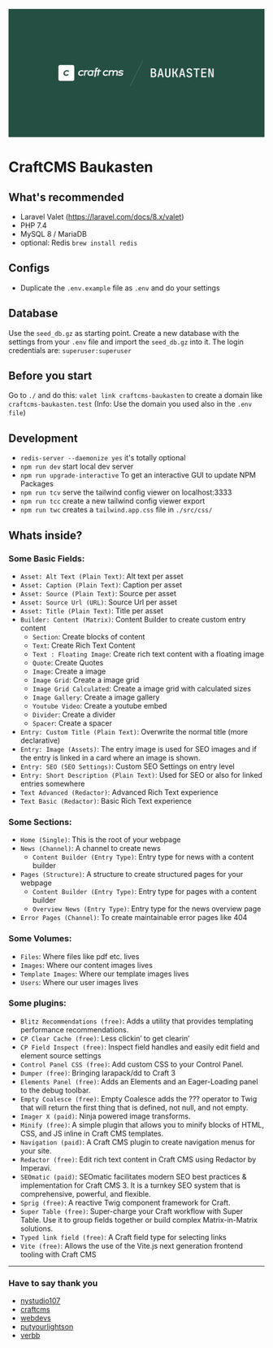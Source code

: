 ![Image CraftCMS Baukasten](CraftCMS-Baukasten.png)

# CraftCMS Baukasten

## What's recommended
- Laravel Valet (https://laravel.com/docs/8.x/valet)
- PHP 7.4
- MySQL 8 / MariaDB
- optional: Redis `brew install redis`


## Configs
- Duplicate the `.env.example` file as `.env` and do your settings


## Database
Use the `seed_db.gz` as starting point. Create a new database with the settings from your `.env` file and import the `seed_db.gz` into it. The login credentials are: `superuser:superuser`


## Before you start
Go to `./` and do this: `valet link craftcms-baukasten` to create a domain like `craftcms-baukasten.test` (Info: Use the domain you used also in the `.env file`)


## Development
- `redis-server --daemonize yes` it's totally optional
- `npm run dev` start local dev server
- `npm run upgrade-interactive` To get an interactive GUI to update NPM Packages
- `npm run tcv` serve the tailwind config viewer on localhost:3333
- `npm run tcc` create a new tailwind config viewer export
- `npm run twc` creates a `tailwind.app.css` file in `./src/css/`


## Whats inside?
### Some Basic Fields:
- `Asset: Alt Text (Plain Text)`: Alt text per asset
- `Asset: Caption (Plain Text)`: Caption per asset
- `Asset: Source (Plain Text)`: Source per asset
- `Asset: Source Url (URL)`: Source Url per asset
- `Asset: Title (Plain Text)`: Title per asset
- `Builder: Content (Matrix)`: Content Builder to create custom entry content
  - `Section`: Create blocks of content
  - `Text`: Create Rich Text Content
  - `Text : Floating Image`: Create rich text content with a floating image
  - `Quote`: Create Quotes
  - `Image`: Create a image
  - `Image Grid`: Create a image grid
  - `Image Grid Calculated`: Create a image grid with calculated sizes
  - `Image Gallery`: Create a image gallery
  - `Youtube Video`: Create a youtube embed
  - `Divider`: Create a divider
  - `Spacer`: Create a spacer
- `Entry: Custom Title (Plain Text)`: Overwrite the normal title (more declarative)
- `Entry: Image (Assets)`: The entry image is used for SEO images and if the entry is linked in a card where an image is shown. 
- `Entry: SEO (SEO Settings)`: Custom SEO Settings on entry level
- `Entry: Short Description (Plain Text)`: Used for SEO or also for linked entries somewhere
- `Text Advanced (Redactor)`: Advanced Rich Text experience
- `Text Basic (Redactor)`: Basic Rich Text experience


### Some Sections:
- `Home (Single)`: This is the root of your webpage
- `News (Channel)`: A channel to create news
  - `Content Builder (Entry Type)`: Entry type for news with a content builder
- `Pages (Structure)`: A structure to create structured pages for your webpage
  - `Content Builder (Entry Type)`: Entry type for pages with a content builder
  - `Overview News (Entry Type)`: Entry type for the news overview page
- `Error Pages (Channel)`: To create maintainable error pages like 404


### Some Volumes:
- `Files`: Where files like pdf etc. lives
- `Images`: Where our content images lives
- `Template Images`: Where our template images lives
- `Users`: Where our user images lives


### Some plugins:
- `Blitz Recommendations (free)`: Adds a utility that provides templating performance recommendations.
- `CP Clear Cache (free)`: Less clickin’ to get clearin’
- `CP Field Inspect (free)`: Inspect field handles and easily edit field and element source settings
- `Control Panel CSS (free)`: Add custom CSS to your Control Panel. 
- `Dumper (free)`: Bringing larapack/dd to Craft 3
- `Elements Panel (free)`: Adds an Elements and an Eager-Loading panel to the debug toolbar.
- `Empty Coalesce (free)`: Empty Coalesce adds the ??? operator to Twig that will return the first thing that is defined, not null, and not empty.
- `Imager X (paid)`: Ninja powered image transforms.
- `Minify (free)`: A simple plugin that allows you to minify blocks of HTML, CSS, and JS inline in Craft CMS templates.
- `Navigation (paid)`: A Craft CMS plugin to create navigation menus for your site.
- `Redactor (free)`: Edit rich text content in Craft CMS using Redactor by Imperavi.
- `SEOmatic (paid)`: SEOmatic facilitates modern SEO best practices & implementation for Craft CMS 3. It is a turnkey SEO system that is comprehensive, powerful, and flexible.
- `Sprig (free)`: A reactive Twig component framework for Craft.
- `Super Table (free)`: Super-charge your Craft workflow with Super Table. Use it to group fields together or build complex Matrix-in-Matrix solutions.
- `Typed link field (free)`: A Craft field type for selecting links
- `Vite (free)`: Allows the use of the Vite.js next generation frontend tooling with Craft CMS

---

### Have to say thank you
- [nystudio107](https://github.com/nystudio107/)
- [craftcms](https://craftcms.com/)
- [webdevs](https://webdevs.xyz/)
- [putyourlightson](https://github.com/putyourlightson/)
- [verbb](https://github.com/verbb/)
